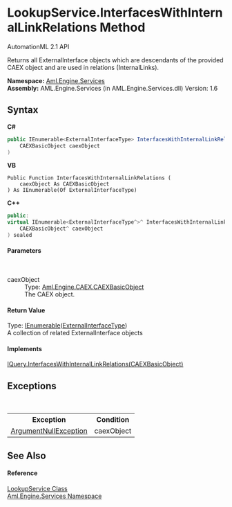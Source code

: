 # LookupService.InterfacesWithInternalLinkRelations Method 
AutomationML 2.1 API 

Returns all ExternalInterface objects which are descendants of the provided CAEX object and are used in relations (InternalLinks).

**Namespace:**&nbsp;<a href="N_Aml_Engine_Services">Aml.Engine.Services</a><br />**Assembly:**&nbsp;AML.Engine.Services (in AML.Engine.Services.dll) Version: 1.6

## Syntax

**C#**<br />
``` C#
public IEnumerable<ExternalInterfaceType> InterfacesWithInternalLinkRelations(
	CAEXBasicObject caexObject
)
```

**VB**<br />
``` VB
Public Function InterfacesWithInternalLinkRelations ( 
	caexObject As CAEXBasicObject
) As IEnumerable(Of ExternalInterfaceType)
```

**C++**<br />
``` C++
public:
virtual IEnumerable<ExternalInterfaceType^>^ InterfacesWithInternalLinkRelations(
	CAEXBasicObject^ caexObject
) sealed
```


#### Parameters
&nbsp;<dl><dt>caexObject</dt><dd>Type: <a href="T_Aml_Engine_CAEX_CAEXBasicObject">Aml.Engine.CAEX.CAEXBasicObject</a><br />The CAEX object.</dd></dl>

#### Return Value
Type: <a href="https://docs.microsoft.com/dotnet/api/system.collections.generic.ienumerable-1" target="_parent" rel="noopener noreferrer">IEnumerable</a>(<a href="T_Aml_Engine_CAEX_ExternalInterfaceType">ExternalInterfaceType</a>)<br />A collection of related ExternalInterface objects

#### Implements
<a href="M_Aml_Engine_Services_Interfaces_IQuery_InterfacesWithInternalLinkRelations">IQuery.InterfacesWithInternalLinkRelations(CAEXBasicObject)</a><br />

## Exceptions
&nbsp;<table><tr><th>Exception</th><th>Condition</th></tr><tr><td><a href="https://docs.microsoft.com/dotnet/api/system.argumentnullexception" target="_parent" rel="noopener noreferrer">ArgumentNullException</a></td><td>caexObject</td></tr></table>

## See Also


#### Reference
<a href="T_Aml_Engine_Services_LookupService">LookupService Class</a><br /><a href="N_Aml_Engine_Services">Aml.Engine.Services Namespace</a><br />